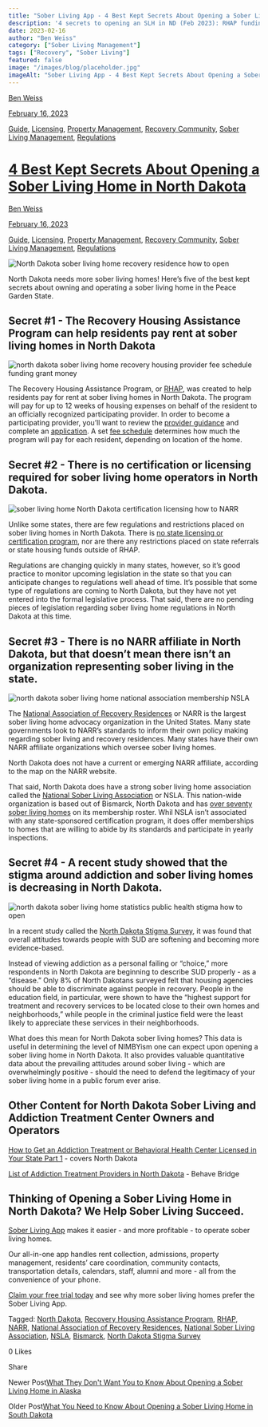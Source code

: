 ```yaml
---
title: "Sober Living App - 4 Best Kept Secrets About Opening a Sober Living Home in North Dakota"
description: '4 secrets to opening an SLH in ND (Feb 2023): RHAP funding, no state cert, NSLA & more! Tips via Sober Living App blog.'
date: 2023-02-16
author: "Ben Weiss"
category: ["Sober Living Management"]
tags: ["Recovery", "Sober Living"]
featured: false
image: "/images/blog/placeholder.jpg"
imageAlt: "Sober Living App - 4 Best Kept Secrets About Opening a Sober Living Home in North Dakota"
---
```


[Ben Weiss](../../../../sober-living-app-blog%EF%B9%96author=5a811b27db7926c296af1851.html)

[February 16, 2023](4-best-kept-secrets-about-opening-a-sober-living-home-in-north-dakota.html)

[Guide](../../../category/Guide.html), [Licensing](../../../category/Licensing.html), [Property Management](../../../category/Property+Management.html), [Recovery Community](../../../category/Recovery+Community.html), [Sober Living Management](../../../category/Sober+Living+Management.html), [Regulations](../../../category/Regulations.html)

#  [4 Best Kept Secrets About Opening a Sober Living Home in North Dakota](4-best-kept-secrets-about-opening-a-sober-living-home-in-north-dakota.html)

[Ben Weiss](../../../../sober-living-app-blog%EF%B9%96author=5a811b27db7926c296af1851.html)

[February 16, 2023](4-best-kept-secrets-about-opening-a-sober-living-home-in-north-dakota.html)

[Guide](../../../category/Guide.html), [Licensing](../../../category/Licensing.html), [Property Management](../../../category/Property+Management.html), [Recovery Community](../../../category/Recovery+Community.html), [Sober Living Management](../../../category/Sober+Living+Management.html), [Regulations](../../../category/Regulations.html)

![North Dakota sober living home recovery residence how to open](/images/blog/4-best-kept-secrets-about-opening-a-sober-living-home-in-north-dakota/Screen_Shot_2023-02-12_at_4.15.19_PM.png)

North Dakota needs more sober living homes! Here’s five of the best kept secrets about owning and operating a sober living home in the Peace Garden State. 

## Secret #1 - The Recovery Housing Assistance Program can help residents pay rent at sober living homes in North Dakota

![north dakota sober living home recovery housing provider fee schedule funding grant money](/images/blog/4-best-kept-secrets-about-opening-a-sober-living-home-in-north-dakota/Screen_Shot_2023-02-12_at_1.56.24_PM.png)

The Recovery Housing Assistance Program, or [RHAP](https://www.hhs.nd.gov/behavioral-health/recovery-housing), was created to help residents pay for rent at sober living homes in North Dakota. The program will pay for up to 12 weeks of housing expenses on behalf of the resident to an officially recognized participating provider. In order to become a participating provider, you’ll want to review the [provider guidance](../../../../../www.hhs.nd.gov/sites/www/files/documents/BH/RHAP%20Provider%20Guidance.pdf) and complete an [application](../../../../../www.hhs.nd.gov/sites/www/files/documents/BH/01004.pdf). A set [fee schedule](../../../../../www.hhs.nd.gov/sites/www/files/documents/BH/RH-Fee-Schedule.pdf) determines how much the program will pay for each resident, depending on location of the home. 

## Secret #2 - There is no certification or licensing required for sober living home operators in North Dakota. 

![sober living home North Dakota certification licensing how to NARR](/images/blog/4-best-kept-secrets-about-opening-a-sober-living-home-in-north-dakota/Screen_Shot_2023-02-12_at_2.02.42_PM.png)

Unlike some states, there are few regulations and restrictions placed on sober living homes in North Dakota. There is [no state licensing or certification program](https://www.thedickinsonpress.com/business/are-sober-living-homes-dangerous), nor are there any restrictions placed on state referrals or state housing funds outside of RHAP. 

Regulations are changing quickly in many states, however, so it’s good practice to monitor upcoming legislation in the state so that you can anticipate changes to regulations well ahead of time. It’s possible that some type of regulations are coming to North Dakota, but they have not yet entered into the formal legislative process. That said, there are no pending pieces of legislation regarding sober living home regulations in North Dakota at this time. 

## Secret #3 - There is no NARR affiliate in North Dakota, but that doesn’t mean there isn’t an organization representing sober living in the state. 

![north dakota sober living home national association membership NSLA](/images/blog/4-best-kept-secrets-about-opening-a-sober-living-home-in-north-dakota/Screen_Shot_2023-02-12_at_2.14.36_PM.png)

The [National Association of Recovery Residences](https://narronline.org/) or NARR is the largest sober living home advocacy organization in the United States. Many state governments look to NARR’s standards to inform their own policy making regarding sober living and recovery residences. Many states have their own NARR affiliate organizations which oversee sober living homes. 

North Dakota does not have a current or emerging NARR affiliate, according to the map on the NARR website. 

That said, North Dakota does have a strong sober living home association called the [National Sober Living Association](https://nationalsoberliving.org/membership-info-and-requirements/) or NSLA. This nation-wide organization is based out of Bismarck, North Dakota and has [over seventy sober living homes](https://www.kxnet.com/road-to-recovery/sober-living-homes-provide-high-success-rate-for-sobriety/) on its membership roster. Whil NSLA isn’t associated with any state-sponsored certification program, it does offer memberships to homes that are willing to abide by its standards and participate in yearly inspections. 

## Secret #4 - A recent study showed that the stigma around addiction and sober living homes is decreasing in North Dakota. 

![north dakota sober living home statistics public health stigma how to open](/images/blog/4-best-kept-secrets-about-opening-a-sober-living-home-in-north-dakota/Screen_Shot_2023-02-12_at_2.10.10_PM.png)

In a recent study called the [North Dakota Stigma Survey](https://ruralhealth.und.edu/assets/1190-6784/dakota-conf-intensive-2-handout.pdf), it was found that overall attitudes towards people with SUD are softening and becoming more evidence-based. 

Instead of viewing addiction as a personal failing or “choice,” more respondents in North Dakota are beginning to describe SUD properly - as a “disease.” Only 8% of North Dakotans surveyed felt that housing agencies should be able to discriminate against people in recovery. People in the education field, in particular, were shown to have the “highest support for treatment and recovery services to be located close to their own homes and neighborhoods,” while people in the criminal justice field were the least likely to appreciate these services in their neighborhoods.  

What does this mean for North Dakota sober living homes? This data is useful in determining the level of NIMBYism one can expect upon opening a sober living home in North Dakota. It also provides valuable quantitative data about the prevailing attitudes around sober living - which are overwhelmingly positive - should the need to defend the legitimacy of your sober living home in a public forum ever arise. 

## Other Content for North Dakota Sober Living and Addiction Treatment Center Owners and Operators

[How to Get an Addiction Treatment or Behavioral Health Center Licensed in Your State Part 1](https://behavehealth.com/blog/2019/9/23/how-to-get-an-addiction-treatment-or-behavioral-health-center-licensed-in-your-statepart-1) \- covers North Dakota 

[List of Addiction Treatment Providers in North Dakota](https://bridge.behavehealth.com/rehabs/north-dakota) \- Behave Bridge

## Thinking of Opening a Sober Living Home in North Dakota? We Help Sober Living Succeed. 

[Sober Living App](../../../../index.html) makes it easier - and more profitable - to operate sober living homes. 

Our all-in-one app handles rent collection, admissions, property management, residents’ care coordination, community contacts, transportation details, calendars, staff, alumni and more - all from the convenience of your phone.  

[Claim your free trial today](https://behavehealth.com/get-started) and see why more sober living homes prefer the Sober Living App.

Tagged: [North Dakota](../../../tag/North+Dakota.html), [Recovery Housing Assistance Program](../../../tag/Recovery+Housing+Assistance+Program.html), [RHAP](../../../tag/RHAP.html), [NARR](../../../tag/NARR.html), [National Association of Recovery Residences](../../../tag/National+Association+of+Recovery+Residences.html), [National Sober Living Association](../../../tag/National+Sober+Living+Association.html), [NSLA](../../../tag/NSLA.html), [Bismarck](../../../tag/Bismarck.html), [North Dakota Stigma Survey](../../../tag/North+Dakota+Stigma+Survey.html)

0 Likes

Share

Newer Post[What They Don't Want You to Know About Opening a Sober Living Home in Alaska](../22/what-they-dont-want-you-to-know-about-opening-a-sober-living-home-in-alaska.html)

Older Post[What You Need to Know About Opening a Sober Living Home in South Dakota](../14/what-you-need-to-know-about-opening-a-sober-living-home-in-south-dakota.html)